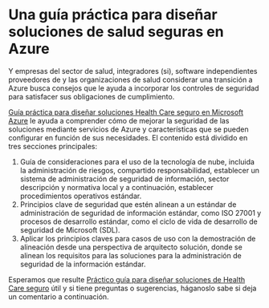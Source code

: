 <properties
   pageTitle="Una guía práctica para diseñar soluciones de salud seguras en Azure | Microsoft Azure"
   description=" Este artículo le ayudará a comprender cómo puede mejorar la seguridad de las soluciones de salud mediante los servicios de Azure y características que configurar. "
   services="security"
   documentationCenter="na"
   authors="TomShinder"
   manager="MBaldwin"
   editor="TomSh"/>

<tags
   ms.service="security"
   ms.devlang="na"
   ms.topic="article"
   ms.tgt_pltfrm="na"
   ms.workload="na"
   ms.date="09/06/2016"
   ms.author="terrylan"/>

# <a name="a-practical-guide-to-designing-secure-health-care-solutions-in-azure"></a>Una guía práctica para diseñar soluciones de salud seguras en Azure

Y empresas del sector de salud, integradores (si), software independientes proveedores de y las organizaciones de salud considerar una transición a Azure busca consejos que le ayuda a incorporar los controles de seguridad para satisfacer sus obligaciones de cumplimiento.

[Guía práctica para diseñar soluciones Health Care seguro en Microsoft Azure](https://aka.ms/azureindustrysecurity) le ayuda a comprender cómo de mejorar la seguridad de las soluciones mediante servicios de Azure y características que se pueden configurar en función de sus necesidades.
El contenido está dividido en tres secciones principales:

1. Guía de consideraciones para el uso de la tecnología de nube, incluida la administración de riesgos, compartido responsabilidad, establecer un sistema de administración de seguridad de información, sector descripción y normativa local y a continuación, establecer procedimientos operativos estándar.
2. Principios clave de seguridad que estén alinean a un estándar de administración de seguridad de información estándar, como ISO 27001 y procesos de desarrollo estándar, como el ciclo de vida de desarrollo de seguridad de Microsoft (SDL).
3. Aplicar los principios claves para casos de uso con la demostración de alineación desde una perspectiva de arquitecto solución, donde se alinean los requisitos para las soluciones para la administración de seguridad de la información estándar.

Esperamos que resulte [Práctico guía para diseñar soluciones de Health Care seguro](https://aka.ms/azureindustrysecurity) útil y si tiene preguntas o sugerencias, háganoslo sabe si deja un comentario a continuación.
